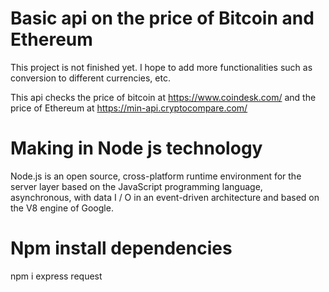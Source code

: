 # Basic api on the price of Bitcoin and Ethereum
This project is not finished yet. I hope to add more functionalities such as conversion to different currencies, etc.

This api checks the price of bitcoin at https://www.coindesk.com/ and the price of Ethereum at https://min-api.cryptocompare.com/

# Making in Node js technology
Node.js is an open source, cross-platform runtime environment for the server layer based on the JavaScript programming language, asynchronous, with data I / O in an event-driven architecture and based on the V8 engine of Google.

# Npm install dependencies
npm i express request


